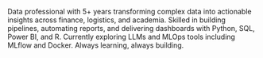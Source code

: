 Data professional with 5+ years transforming complex data into actionable insights across finance, logistics, and academia. Skilled in building pipelines, automating reports, and delivering dashboards with Python, SQL, Power BI, and R. Currently exploring LLMs and MLOps tools including MLflow and Docker. Always learning, always building.
